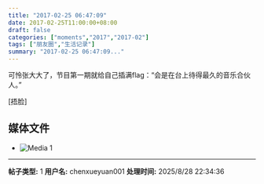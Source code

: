 ```yaml
---
title: "2017-02-25 06:47:09"
date: 2017-02-25T11:00:00+08:00
draft: false
categories: ["moments","2017","2017-02"]
tags: ["朋友圈","生活记录"]
summary: "2017-02-25 06:47:09..."
---
```


可怜张大大了，节目第一期就给自己插满flag：“会是在台上待得最久的音乐合伙人。”

[捂脸]

## 媒体文件

- ![Media 1](/Moments/photos/2017-02-25/201702250647090.jpg)

---

**帖子类型:** 1
**用户名:** chenxueyuan001
**处理时间:** 2025/8/28 22:34:36